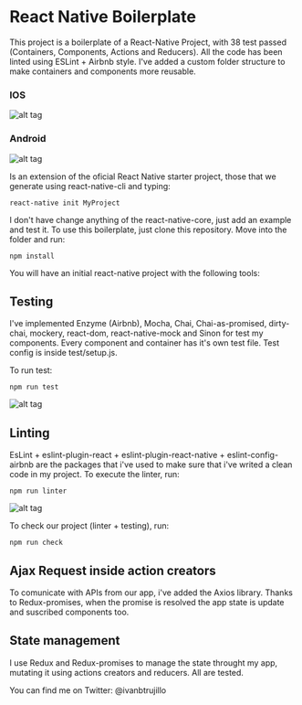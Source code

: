 # React Native Boilerplate

This project is a boilerplate of a React-Native Project, with 38 test passed (Containers, Components, Actions and Reducers). All the code has been linted using ESLint + Airbnb style.
I've added a custom folder structure to make containers and components more reusable.

### IOS
![alt tag](https://raw.githubusercontent.com/ivanbtrujillo/React-Native-Boilerplate/master/ios.gif)

### Android
![alt tag](https://raw.githubusercontent.com/ivanbtrujillo/React-Native-Boilerplate/master/android.gif)

Is an extension of the oficial React Native starter project, those that we generate using react-native-cli and typing:

```
react-native init MyProject
```

I don't have change anything of the react-native-core, just add an example and test it. To use this boilerplate, just clone this repository. Move into the folder and run:

```
npm install
```
You will have an initial react-native project with the following tools:

## Testing
I've implemented Enzyme (Airbnb), Mocha, Chai, Chai-as-promised, dirty-chai, mockery, react-dom, react-native-mock and Sinon for test my components.
Every component and container has it's own test file. Test config is inside test/setup.js.

To run test:
```
npm run test
```

![alt tag](https://raw.githubusercontent.com/ivanbtrujillo/React-Native-Boilerplate/master/test.gif)


## Linting
EsLint + eslint-plugin-react + eslint-plugin-react-native + eslint-config-airbnb are the packages that i've used to make sure that i've writed a clean code in my project. To execute the linter, run:
```
npm run linter
```

![alt tag](https://raw.githubusercontent.com/ivanbtrujillo/React-Native-Boilerplate/master/lint.gif)

To check our project (linter + testing), run:
```
npm run check
```

## Ajax Request inside action creators
To comunicate with APIs from our app, i've added the Axios library. Thanks to Redux-promises, when the promise is resolved the app state is update and suscribed components too.

## State management
I use Redux and Redux-promises to manage the state throught my app, mutating it using actions creators and reducers. All are tested.


You can find me on Twitter: @ivanbtrujillo
